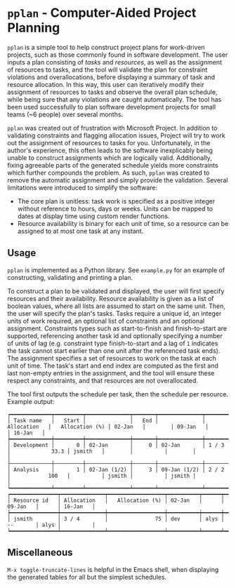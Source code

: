# `pplan` - Computer-Aided Project Planning

`pplan` is a simple tool to help construct project plans for
work-driven projects, such as those commonly found in software
development. The user inputs a plan consisting of *tasks* and
*resources*, as well as the assignment of resources to tasks, and the
tool will validate the plan for constraint violations and
overallocations, before displaying a summary of task and resource
allocation. In this way, this user can iteratively modify their
assignment of resources to tasks and observe the overall plan
schedule, while being sure that any violations are caught
automatically. The tool has been used successfully to plan software
development projects for small teams (~6 people) over several months.

`pplan` was created out of frustration with Microsoft Project. In
addition to validating constraints and flagging allocation issues,
Project will try to work out the assignment of resources to tasks for
you. Unfortunately, in the author's experience, this often leads to
the software inexplicably being unable to construct assignments which
are logically valid. Additionally, fixing agreeable parts of the
generated schedule yields more constraints which further compounds the
problem. As such, `pplan` was created to remove the automatic
assignment and simply provide the validation. Several limitations were
introduced to simplify the software:

- The core plan is unitless: task work is specified as a positive
  integer without reference to hours, days or weeks. Units can be
  mapped to dates at display time using custom render functions.
- Resource availability is binary for each unit of time, so a resource
  can be assigned to at most one task at any instant.
  
## Usage

`pplan` is implemented as a Python library. See `example.py` for an
example of constructing, validating and printing a plan.

To construct a plan to be validated and displayed, the user will first
specify resources and their availability. Resource availability is
given as a list of boolean values, where all lists are assumed to
start on the same unit. Then, the user will specify the plan's
tasks. Tasks require a unique id, an integer units of work required,
an optional list of constraints and an optional
assignment. Constraints types such as start-to-finish and
finish-to-start are supported, referencing another task id and
optionally specifying a number of units of lag (e.g. constraint type
finish-to-start and a lag of `1` indicates the task cannot start
earlier than one unit after the referenced task ends). The assignment
specifies a set of resources to work on the task at each unit of
time. The task's start and end index are computed as the first and
last non-empty entries in the assignment, and the tool will ensure
these respect any constraints, and that resources are not
overallocated.

The tool first outputs the schedule per task, then the schedule per
resource. Example output:

```
┍━━━━━━━━━━━━━┯━━━━━━━━━┯━━━━━━━━━━━━━━┯━━━━━━━┯━━━━━━━━━━━━━━┯━━━━━━━━━━━━━━┯━━━━━━━━━━━━━━━━━━┯━━━━━━━━━━┯━━━━━━━━┯━━━━━━━━━━┯━━━━━━━━┯━━━━━━━━━━┑
│ Task name   │   Start │              │   End │              │ Allocation   │   Allocation (%) │ 02-Jan   │        │ 09-Jan   │        │ 16-Jan   │
┝━━━━━━━━━━━━━┿━━━━━━━━━┿━━━━━━━━━━━━━━┿━━━━━━━┿━━━━━━━━━━━━━━┿━━━━━━━━━━━━━━┿━━━━━━━━━━━━━━━━━━┿━━━━━━━━━━┿━━━━━━━━┿━━━━━━━━━━┿━━━━━━━━┿━━━━━━━━━━┥
│ Development │       0 │ 02-Jan       │     0 │ 02-Jan       │ 1 / 3        │             33.3 │ jsmith   │        │          │        │          │
├─────────────┼─────────┼──────────────┼───────┼──────────────┼──────────────┼──────────────────┼──────────┼────────┼──────────┼────────┼──────────┤
│ Analysis    │       1 │ 02-Jan (1/2) │     3 │ 09-Jan (1/2) │ 2 / 2        │            100   │          │ jsmith │          │ jsmith │          │
┕━━━━━━━━━━━━━┷━━━━━━━━━┷━━━━━━━━━━━━━━┷━━━━━━━┷━━━━━━━━━━━━━━┷━━━━━━━━━━━━━━┷━━━━━━━━━━━━━━━━━━┷━━━━━━━━━━┷━━━━━━━━┷━━━━━━━━━━┷━━━━━━━━┷━━━━━━━━━━┙
┍━━━━━━━━━━━━━━━┯━━━━━━━━━━━━━━┯━━━━━━━━━━━━━━━━━━┯━━━━━━━━━━┯━━━━━━┯━━━━━━━━━━┯━━━━━━┯━━━━━━━━━━┑
│ Resource id   │ Allocation   │   Allocation (%) │ 02-Jan   │      │ 09-Jan   │      │ 16-Jan   │
┝━━━━━━━━━━━━━━━┿━━━━━━━━━━━━━━┿━━━━━━━━━━━━━━━━━━┿━━━━━━━━━━┿━━━━━━┿━━━━━━━━━━┿━━━━━━┿━━━━━━━━━━┥
│ jsmith        │ 3 / 4        │               75 │ dev      │ alys │ --       │ alys │          │
┕━━━━━━━━━━━━━━━┷━━━━━━━━━━━━━━┷━━━━━━━━━━━━━━━━━━┷━━━━━━━━━━┷━━━━━━┷━━━━━━━━━━┷━━━━━━┷━━━━━━━━━━┙
```

## Miscellaneous

`M-x toggle-truncate-lines` is helpful in the Emacs shell, when
displaying the generated tables for all but the simplest schedules.
